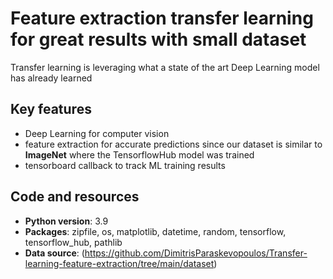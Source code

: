 # Feature extraction transfer learning for great results with small dataset
Transfer learning is leveraging what a state of the art Deep Learning model has already learned

## Key features
* Deep Learning for computer vision
* feature extraction for accurate predictions since our dataset is similar to **ImageNet** where the TensorflowHub model was trained
* tensorboard callback to track ML training results

## Code and resources
* **Python version**: 3.9
* **Packages**: zipfile, os, matplotlib, datetime, random, tensorflow, tensorflow_hub, pathlib
* **Data source**: (https://github.com/DimitrisParaskevopoulos/Transfer-learning-feature-extraction/tree/main/dataset)
